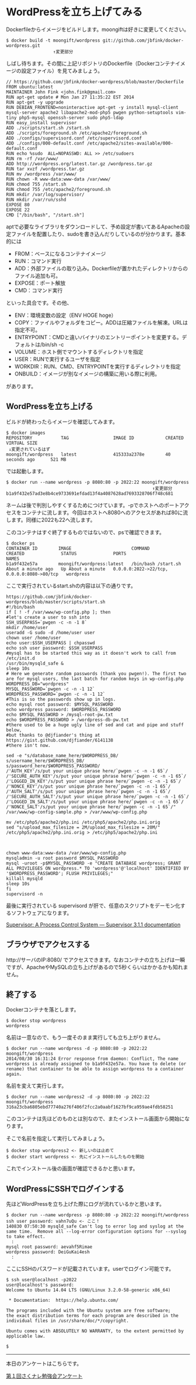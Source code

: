 # WordPressを立ち上げてみる

Dockerfileからイメージをビルドします。moongiftは好きに変更してください。

```
$ docker build -t moongift/wordpress git://github.com/jbfink/docker-wordpress.git
                  ↑変更部分
```

しばし待ちます。その間に上記リポジトリのDockerfile（Dockerコンテナイメージの設定ファイル）を見てみましょう。

```
// https://github.com/jbfink/docker-wordpress/blob/master/Dockerfile
FROM ubuntu:latest
MAINTAINER John Fink <john.fink@gmail.com>
RUN apt-get update # Mon Jan 27 11:35:22 EST 2014
RUN apt-get -y upgrade
RUN DEBIAN_FRONTEND=noninteractive apt-get -y install mysql-client mysql-server apache2 libapache2-mod-php5 pwgen python-setuptools vim-tiny php5-mysql openssh-server sudo php5-ldap
RUN easy_install supervisor
ADD ./scripts/start.sh /start.sh
ADD ./scripts/foreground.sh /etc/apache2/foreground.sh
ADD ./configs/supervisord.conf /etc/supervisord.conf
ADD ./configs/000-default.conf /etc/apache2/sites-available/000-default.conf
RUN echo %sudo	ALL=NOPASSWD: ALL >> /etc/sudoers
RUN rm -rf /var/www/
ADD http://wordpress.org/latest.tar.gz /wordpress.tar.gz
RUN tar xvzf /wordpress.tar.gz 
RUN mv /wordpress /var/www/
RUN chown -R www-data:www-data /var/www/
RUN chmod 755 /start.sh
RUN chmod 755 /etc/apache2/foreground.sh
RUN mkdir /var/log/supervisor/
RUN mkdir /var/run/sshd
EXPOSE 80
EXPOSE 22
CMD ["/bin/bash", "/start.sh"]
```

aptで必要なライブラリをダウンロードして、予め設定が書いてあるApacheの設定ファイルを配置したり、sudoを書き込んだりしているのが分かります。基本的には

- FROM：ベースになるコンテナイメージ
- RUN：コマンド実行
- ADD：外部ファイルの取り込み。Dockerfileが置かれたディレクトリからのファイル追加も可。
- EXPOSE：ポート解放
- CMD：コマンド実行

といった具合です。その他、

- ENV：環境変数の設定（ENV HOGE hoge）
- COPY：ファイルやフォルダをコピー。ADDは圧縮ファイルを解凍。URLは指定不可。
- ENTRYPOINT：CMDと違いバイナリのエントリーポイントを変更する。デフォルトは/bin/sh -c
- VOLUME：ホスト側でマウントするディレクトリを指定
- USER：RUNで実行するユーザを指定
- WORKDIR：RUN、CMD、ENTRYPOINTを実行するディレクトリを指定
- ONBUILD：イメージが別なイメージの構築に用いる際に利用。

があります。

## WordPressを立ち上げる

ビルドが終わったらイメージを確認してみます。

```
$ docker images
REPOSITORY           TAG                 IMAGE ID            CREATED             VIRTUAL SIZE
 ↓変更されているはず
moongift/wordpress   latest              415333a2378e        40 seconds ago      521 MB
```

では起動します。

```
$ docker run --name wordpress -p 8080:80 -p 2022:22 moongift/wordpress
                                                        ↑変更部分
b1a9f432e57ad3e8b4ce9733691efdad13f4a4087628ad7693328706f748c681
```

ネームは後で判別しやすくするためにつけています。-pでホストへのポートアクセスをコンテナに流します。今回はホストへ8080へのアクセスがあれば80に流します。同様に2022も22へ流します。

このコンテナはすぐ終了するものではないので、psで確認できます。

```
$ docker ps
CONTAINER ID        IMAGE                       COMMAND               CREATED              STATUS              PORTS                                        NAMES
b1a9f432e57a        moongift/wordpress:latest   /bin/bash /start.sh   About a minute ago   Up About a minute   0.0.0.0:2022->22/tcp, 0.0.0.0:8080->80/tcp   wordpress
```

ここで実行されているstart.shの内容は以下の通りです。

```
https://github.com/jbfink/docker-wordpress/blob/master/scripts/start.sh
#!/bin/bash
if [ ! -f /var/www/wp-config.php ]; then
#let's create a user to ssh into
SSH_USERPASS=`pwgen -c -n -1 8`
mkdir /home/user
useradd -G sudo -d /home/user user
chown user /home/user
echo user:$SSH_USERPASS | chpasswd
echo ssh user password: $SSH_USERPASS
#mysql has to be started this way as it doesn't work to call from /etc/init.d
/usr/bin/mysqld_safe & 
sleep 10s
# Here we generate random passwords (thank you pwgen!). The first two are for mysql users, the last batch for random keys in wp-config.php
WORDPRESS_DB="wordpress"
MYSQL_PASSWORD=`pwgen -c -n -1 12`
WORDPRESS_PASSWORD=`pwgen -c -n -1 12`
#This is so the passwords show up in logs. 
echo mysql root password: $MYSQL_PASSWORD
echo wordpress password: $WORDPRESS_PASSWORD
echo $MYSQL_PASSWORD > /mysql-root-pw.txt
echo $WORDPRESS_PASSWORD > /wordpress-db-pw.txt
#there used to be a huge ugly line of sed and cat and pipe and stuff below,
#but thanks to @djfiander's thing at https://gist.github.com/djfiander/6141138
#there isn't now.

sed -e "s/database_name_here/$WORDPRESS_DB/
s/username_here/$WORDPRESS_DB/
s/password_here/$WORDPRESS_PASSWORD/
/'AUTH_KEY'/s/put your unique phrase here/`pwgen -c -n -1 65`/
/'SECURE_AUTH_KEY'/s/put your unique phrase here/`pwgen -c -n -1 65`/
/'LOGGED_IN_KEY'/s/put your unique phrase here/`pwgen -c -n -1 65`/
/'NONCE_KEY'/s/put your unique phrase here/`pwgen -c -n -1 65`/
/'AUTH_SALT'/s/put your unique phrase here/`pwgen -c -n -1 65`/
/'SECURE_AUTH_SALT'/s/put your unique phrase here/`pwgen -c -n -1 65`/
/'LOGGED_IN_SALT'/s/put your unique phrase here/`pwgen -c -n -1 65`/
/'NONCE_SALT'/s/put your unique phrase here/`pwgen -c -n -1 65`/" /var/www/wp-config-sample.php > /var/www/wp-config.php

mv /etc/php5/apache2/php.ini /etc/php5/apache2/php.ini.orig
sed "s/upload_max_filesize = 2M/upload_max_filesize = 20M/" /etc/php5/apache2/php.ini.orig > /etc/php5/apache2/php.ini

 

chown www-data:www-data /var/www/wp-config.php
mysqladmin -u root password $MYSQL_PASSWORD 
mysql -uroot -p$MYSQL_PASSWORD -e "CREATE DATABASE wordpress; GRANT ALL PRIVILEGES ON wordpress.* TO 'wordpress'@'localhost' IDENTIFIED BY '$WORDPRESS_PASSWORD'; FLUSH PRIVILEGES;"
killall mysqld
sleep 10s
fi
supervisord -n
```

最後に実行されている supervisord が肝で、任意のスクリプトをデーモン化するソフトウェアになります。

[Supervisor: A Process Control System — Supervisor 3.1.1 documentation](http://supervisord.org/)

## ブラウザでアクセスする

http://サーバのIP:8080/ でアクセスできます。なおコンテナの立ち上げは一瞬ですが、ApacheやMySQLの立ち上げがあるので5秒くらいはかかるかも知れません。

## 終了する

Dockerコンテナを落とします。

```
$ docker stop wordpress
wordpress
```

名前は一意なので、もう一度そのまま実行しても立ち上がりません。

```
$ docker run --name wordpress -d -p 8080:80 -p 2022:22 moongift/wordpress
2014/08/30 16:31:24 Error response from daemon: Conflict, The name wordpress is already assigned to b1a9f432e57a. You have to delete (or rename) that container to be able to assign wordpress to a container again.
```

名前を変えて実行します。

```
$ docker run --name wordpress2 -d -p 8080:80 -p 2022:22 moongift/wordpress
316a23cba6805ebd77740a276f406f2fcc2a0aabf1627bf9ca959ae4fdb58251
```

このコンテナは先ほどのものとは別なので、またインストール画面から開始になります。

そこで名前を指定して実行してみましょう。

```
$ docker stop wordpress2 <- 新しいのは止めて
$ docker start wordpress <- 先にインストールしたものを開始
```

これでインストール後の画面が確認できるかと思います。

## WordPressにSSHでログインする

先ほどWordPressを立ち上げた際にログが流れているかと思います。

```
$ docker run --name wordpress -p 8080:80 -p 2022:22 moongift/wordpress
ssh user password: vahn7uQu <- ここ！
140830 07:50:30 mysqld_safe Can't log to error log and syslog at the same time.  Remove all --log-error configuration options for --syslog to take effect.
  :
mysql root password: aevahf5Rimae
wordpress password: DeiGuKai4esh
  :
```

ここにSSHのパスワードが記載されています。userでログイン可能です。

```
$ ssh user@localhost -p2022
user@localhost's password: 
Welcome to Ubuntu 14.04 LTS (GNU/Linux 3.2.0-58-generic x86_64)

 * Documentation:  https://help.ubuntu.com/

The programs included with the Ubuntu system are free software;
the exact distribution terms for each program are described in the
individual files in /usr/share/doc/*/copyright.

Ubuntu comes with ABSOLUTELY NO WARRANTY, to the extent permitted by
applicable law.

$ 
```

----

本日のアンケートはこちらです。

[第１回さくナレ勉強会アンケート](https://docs.google.com/forms/d/1MFEmHVVX4WyPXJjQjoJkGqzqrSEiLF9Jhxhl6Eb0ew8/viewform)

